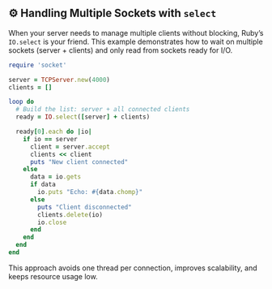 ## ⚙️ Handling Multiple Sockets with `select`
When your server needs to manage multiple clients without blocking, Ruby’s `IO.select` is your friend. This example demonstrates how to wait on multiple sockets (server + clients) and only read from sockets ready for I/O.

```ruby
require 'socket'

server = TCPServer.new(4000)
clients = []

loop do
  # Build the list: server + all connected clients
  ready = IO.select([server] + clients)

  ready[0].each do |io|
    if io == server
      client = server.accept
      clients << client
      puts "New client connected"
    else
      data = io.gets
      if data
        io.puts "Echo: #{data.chomp}"
      else
        puts "Client disconnected"
        clients.delete(io)
        io.close
      end
    end
  end
end
```

This approach avoids one thread per connection, improves scalability, and keeps resource usage low.